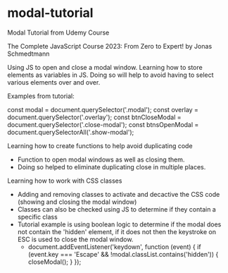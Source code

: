 # modal-tutorial

Modal Tutorial from Udemy Course

The Complete JavaScript Course 2023: From Zero to Expert! by Jonas Schmedtmann

Using JS to open and close a modal window.
Learning how to store elements as variables in JS. Doing so will help to avoid having to select various elements over and over.

Examples from tutorial:

const modal = document.querySelector('.modal');
const overlay = document.querySelector('.overlay');
const btnCloseModal = document.querySelector('.close-modal');
const btnsOpenModal = document.querySelectorAll('.show-modal');

Learning how to create functions to help avoid duplicating code

- Function to open modal windows as well as closing them.
- Doing so helped to eliminate duplicating close in multiple places.

Learning how to work with CSS classes

- Adding and removing classes to activate and decactive the CSS code (showing and closing the modal window)
- Classes can also be checked using JS to determine if they contain a specific class
- Tutorial example is using boolean logic to determine if the modal does not contain the 'hidden' element, if it does not then the keystroke on ESC is used to close the modal window.
  - document.addEventListener('keydown', function (event) {
    if (event.key === 'Escape' && !modal.classList.contains('hidden')) {
    closeModal();
    }
    });
